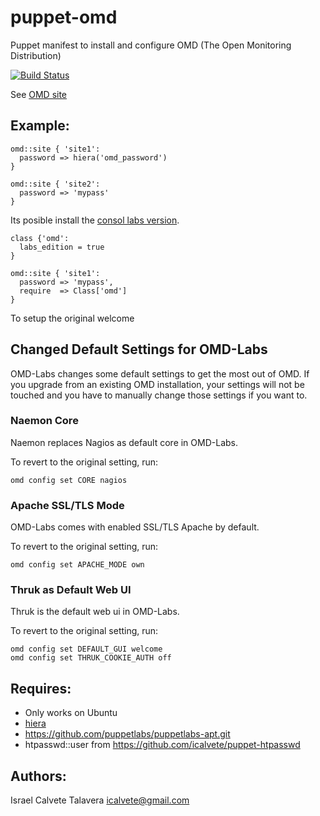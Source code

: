 # puppet-omd

Puppet manifest to install and configure OMD (The Open Monitoring Distribution)

[![Build Status](https://secure.travis-ci.org/icalvete/puppet-omd.png)](http://travis-ci.org/icalvete/puppet-omd)

See [OMD site](http://omdistro.org/)

## Example:

```puppet
omd::site { 'site1':
  password => hiera('omd_password')
}

omd::site { 'site2':
  password => 'mypass'
}
```

Its posible install the [consol labs version](https://labs.consol.de/omd/index.html).

```puppet
class {'omd':
  labs_edition = true
}

omd::site { 'site1':
  password => 'mypass',
  require  => Class['omd']
}
```

To setup the original welcome


## Changed Default Settings for OMD-Labs
OMD-Labs changes some default settings to get the most out of OMD. If you upgrade from an existing OMD installation, your settings will not be touched and you have to manually change those settings if you want to.

### Naemon Core
Naemon replaces Nagios as default core in OMD-Labs.

To revert to the original setting, run:

```
omd config set CORE nagios
```

### Apache SSL/TLS Mode
OMD-Labs comes with enabled SSL/TLS Apache by default.

To revert to the original setting, run:

```
omd config set APACHE_MODE own
```

### Thruk as Default Web UI
Thruk is the default web ui in OMD-Labs.

To revert to the original setting, run:

```
omd config set DEFAULT_GUI welcome
omd config set THRUK_COOKIE_AUTH off
```

## Requires:

* Only works on Ubuntu
* [hiera](http://docs.puppetlabs.com/hiera/1/index.html)
* https://github.com/puppetlabs/puppetlabs-apt.git
* htpasswd::user from https://github.com/icalvete/puppet-htpasswd

## Authors:

Israel Calvete Talavera <icalvete@gmail.com>
